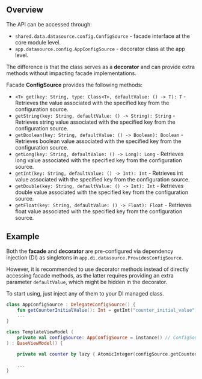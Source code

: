 ## Overview

The API can be accessed through:
- `shared.data.datasource.config.ConfigSource` - facade interface at the core module level.
- `app.datasource.config.AppConfigSource` - decorator class at the app level.

The difference is that the class serves as a **decorator** and can provide extra methods without impacting facade implementations. 

Facade **ConfigSource** provides the following methods:

- `<T> get(key: String, type: Class<T>, defaultValue: () -> T): T` - Retrieves the value associated with the specified key from the configuration source.
- `getString(key: String, defaultValue: () -> String): String` - Retrieves string value associated with the specified key from the configuration source.
- `getBoolean(key: String, defaultValue: () -> Boolean): Boolean` - Retrieves boolean value associated with the specified key from the configuration source.
- `getLong(key: String, defaultValue: () -> Long): Long` - Retrieves long value associated with the specified key from the configuration source.
- `getInt(key: String, defaultValue: () -> Int): Int` - Retrieves int value associated with the specified key from the configuration source.
- `getDouble(key: String, defaultValue: () -> Int): Int` - Retrieves double value associated with the specified key from the configuration source.
- `getFloat(key: String, defaultValue: () -> Float): Float` - Retrieves float value associated with the specified key from the configuration source.

## Example

Both the **facade** and **decorator** are pre-configured via dependency injection (DI) as singletons in `app.di.datasource.ProvidesConfigSource`.

However, it is recommended to use decorator methods instead of directly accessing facade methods,
as the latter requires providing an extra parameter `defaultValue`, which might be hidden in the decorator.

To start using, just inject any of them to your DI managed class.

```kotlin
class AppConfigSource : DelegateConfigSource() {
    fun getCounterInitialValue(): Int = getInt("counter_initial_value") { 100 }
    ...
}

class TemplateViewModel (
    private val configSource: AppConfigSource = instance() // ConfigSource
) : BaseViewModel() {

    private val counter by lazy { AtomicInteger(configSource.getCounterInitialValue()) }
    
    ...
}
```